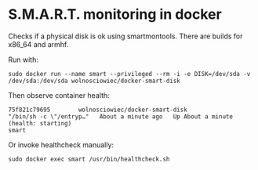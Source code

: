 S.M.A.R.T. monitoring in docker
===============================

Checks if a physical disk is ok using smartmontools.
There are builds for x86_64 and armhf.

Run with:
```
sudo docker run --name smart --privileged --rm -i -e DISK=/dev/sda -v /dev/sda:/dev/sda wolnosciowiec/docker-smart-disk
```

Then observe container health:
```
75f821c79695        wolnosciowiec/docker-smart-disk                             "/bin/sh -c \"/entryp…"   About a minute ago   Up About a minute (health: starting)                                                          smart
```

Or invoke healthcheck manually:
```
sudo docker exec smart /usr/bin/healthcheck.sh
```
